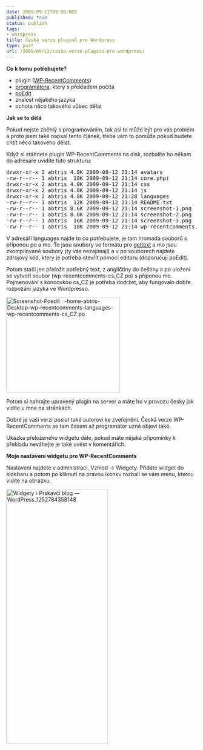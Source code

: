```yaml
---
date: 2009-09-12T00:00:00Z
published: true
status: publish
tags:
- wordpress
title: Česká verze pluginů pro Wordpress
type: post
url: /2009/09/12/ceska-verze-pluginu-pro-wordpress/
---
```


<p><strong>Co k tomu potřebujete?</strong></p>
<ul>
<li>plugin (<a href="https://wordpress.org/extend/plugins/wp-recentcomments/">WP-RecentComments</a>)</li>
<li><a href="https://www.neoease.com/">prográmátora</a>, který s překladem počítá</li>
<li><a href="https://www.poedit.net/">poEdit</a></li>
<li>znalost nějakého jazyka</li>
<li>ochota něco takového vůbec dělat</li>
</ul>
<p><strong>Jak se to dělá</strong></p>
<p>Pokud nejste zběhlý s programováním, tak asi to může být pro vás problém a proto jsem také napsal tento článek, třeba vám to pomůže pokud budete chtít něco takového dělat.</p>
<p>Když si stáhnete plugin WP-RecentComments na disk, rozbalíte ho někam do adresáře uvidíte tuto strukturu:</p>
<pre>drwxr-xr-x 2 abtris 4.0K 2009-09-12 21:14 avatars
-rw-r--r-- 1 abtris  18K 2009-09-12 21:14 core.php(
drwxr-xr-x 2 abtris 4.0K 2009-09-12 21:14 css
drwxr-xr-x 2 abtris 4.0K 2009-09-12 21:14 js
drwxr-xr-x 2 abtris 4.0K 2009-09-12 21:28 languages
-rw-r--r-- 1 abtris  12K 2009-09-12 21:14 README.txt
-rw-r--r-- 1 abtris 8.6K 2009-09-12 21:14 screenshot-1.png
-rw-r--r-- 1 abtris 8.0K 2009-09-12 21:14 screenshot-2.png
-rw-r--r-- 1 abtris  16K 2009-09-12 21:14 screenshot-3.png
-rw-r--r-- 1 abtris  18K 2009-09-12 21:14 wp-recentcomments.php</pre>
<p>V adresáři languages najde to co potřebujete, je tam hromada souborů s příponou po a mo. To jsou soubory ve formátu pro <a href="https://en.wikipedia.org/wiki/GNU_gettext">gettext</a> a mo jsou zkompilované soubory (ty vás nezajímají) a v po souborech najdete zdrojový kód, který je potřeba otevřít pomocí editoru (doporučuji poEdit).</p>
<p>Potom stačí jen přeložit potřebný text, z angličtiny do češtiny a po uložení  se vytvoří soubor (wp-recentcomments-cs_CZ.po) s příponou mo. Pojmenování s koncovkou cs_CZ je potřeba dodržet, aby fungovalo dobře rozpozání jazyka ve Wordpressu.</p>
<a href="https://blog.prskavec.net/wp-content/uploads/2009/09/Screenshot-Poedit-home-abtris-Desktop-wp-recentcomments-languages-wp-recentcomments-cs_CZ.po.png"><img src="https://blog.prskavec.net/wp-content/uploads/2009/09/Screenshot-Poedit-home-abtris-Desktop-wp-recentcomments-languages-wp-recentcomments-cs_CZ.po-300x253.png" alt="Screenshot-Poedit : -home-abtris-Desktop-wp-recentcomments-languages-wp-recentcomments-cs_CZ.po" width="300" height="253" class="aligncenter size-medium wp-image-670" /></a>
<p>Potom si nahrajte upravený plugin na server a máte ho v provozu česky jak vidíte u mne na stránkách.</p>
<p>Dobré je vaši verzi poslat také autorovi ke zveřejnění. Česká verze WP-RecentComments se tam časem až programátor uzná objeví také.</p>
<p>Ukázka přeloženého widgetu dále, pokud máte nějaké připomínky k překladu neváhejte je také uvést v komentářích.</p>
<p><strong>Moje nastavení widgetu pro WP-RecentComments</strong></p>
<p>Nastavení najdete v administraci, Vzhled -&gt; Widgety. Přidáte widget do sidebaru a potom po kliknutí na pravou ikonku rozbalí se vám menu, kterou vidíte na obrázku.</p>
<p><img class="aligncenter size-full wp-image-666" src="https://blog.prskavec.net/wp-content/uploads/2009/09/Widgety-‹-Prskavci-blog-—-WordPress_1252784358148.png" alt="Widgety ‹ Prskavčí blog — WordPress_1252784358148" width="268" height="672" /></p>
